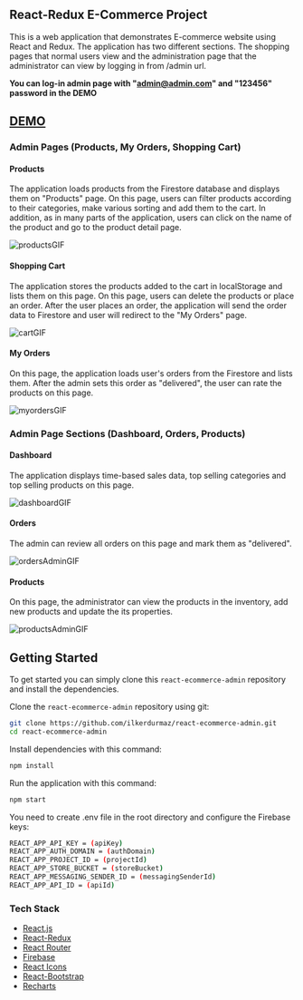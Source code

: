 ## React-Redux E-Commerce Project
This is a web application that demonstrates E-commerce website using React and Redux.
The application has two different sections. The shopping pages that normal users view and the administration page that the administrator can view by logging in from /admin url.

**You can log-in admin page with "admin@admin.com" and "123456" password in the DEMO**

## [DEMO](https://react-ecommerce-admin-5bm3.vercel.app/)

### Admin Pages (Products, My Orders, Shopping Cart)

#### Products
The application loads products from the Firestore database and displays them on "Products" page. On this page, users can filter products according to their categories, make various sorting and add them to the cart. In addition, as in many parts of the application, users can click on the name of the product and go to the product detail page.

![productsGIF](https://user-images.githubusercontent.com/14932895/191798842-fe7e0e63-ccea-4aa0-89af-5712317fd546.gif)

#### Shopping Cart
The application stores the products added to the cart in localStorage and lists them on this page.
On this page, users can delete the products or place an order. After the user places an order, the application will send the order data to Firestore and user will redirect to the "My Orders" page.

![cartGIF](https://user-images.githubusercontent.com/14932895/191799579-4e7921b9-f515-4b45-9845-edcc7c88b793.gif)

#### My Orders 
On this page, the application loads user's orders from the Firestore and lists them. After the admin sets this order as "delivered", the user can rate the products on this page.

![myordersGIF](https://user-images.githubusercontent.com/14932895/191800047-2c588be8-e8c4-4e44-a7e3-a4fb5ec40ab7.gif)

### Admin Page Sections (Dashboard, Orders, Products)

#### Dashboard
The application displays time-based sales data, top selling categories and top selling products on this page.

![dashboardGIF](https://user-images.githubusercontent.com/14932895/191800252-7dbb4c12-99b2-42fa-a3e6-a23a21194aba.gif)

#### Orders
The admin can review all orders on this page and mark them as "delivered".


![ordersAdminGIF](https://user-images.githubusercontent.com/14932895/191800495-fc38aed9-22af-4d46-a34a-0a15670e4d8e.gif)


#### Products
On this page, the administrator can view the products in the inventory, add new products and update the its properties.

![productsAdminGIF](https://user-images.githubusercontent.com/14932895/191800716-074a3308-a787-4d90-9ee3-485d82ab6780.gif)


## Getting Started
To get started  you can simply clone this `react-ecommerce-admin` repository and install the dependencies.

Clone the `react-ecommerce-admin` repository using git:

```bash
git clone https://github.com/ilkerdurmaz/react-ecommerce-admin.git
cd react-ecommerce-admin
```

Install dependencies with this command:
```bash
npm install
```

Run the application with this command:
```bash
npm start
```

You need to create .env file in the root directory and configure the Firebase keys:
```bash
REACT_APP_API_KEY = (apiKey)
REACT_APP_AUTH_DOMAIN = (authDomain)
REACT_APP_PROJECT_ID = (projectId)
REACT_APP_STORE_BUCKET = (storeBucket)
REACT_APP_MESSAGING_SENDER_ID = (messagingSenderId)
REACT_APP_API_ID = (apiId)
```

### Tech Stack

* [React.js](https://reactjs.org/)
* [React-Redux](https://react-redux.js.org/)
* [React Router](https://reactrouter.com)
* [Firebase](https://firebase.google.com/)
* [React Icons](https://react-icons.github.io/react-icons/)
* [React-Bootstrap](https://react-bootstrap.github.io/)
* [Recharts](https://recharts.org/)
